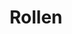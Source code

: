 ---
layout: redirect.njk
hideInSitemap: true
tags: level2
key: roles_de
title: Rollen
redirect: /de/accessibility/roles/product-owner/
parent: accessibility_de
order: 1
---